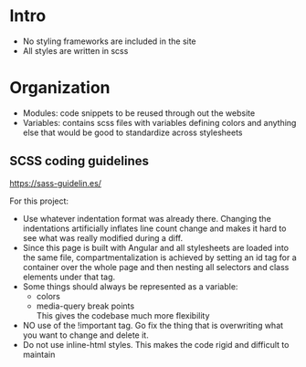# Intro

* No styling frameworks are included in the site
* All styles are written in scss

# Organization

* Modules: code snippets to be reused through out the website
* Variables: contains scss files with variables defining colors and anything else that would be good to standardize across stylesheets


## SCSS coding guidelines

https://sass-guidelin.es/

For this project:
* Use whatever indentation format was already there. Changing the indentations artificially inflates line count change and makes it hard to see what was really modified during a diff.
* Since this page is built with Angular and all stylesheets are loaded into the same file, compartmentalization is achieved by setting an id tag for a container over the whole page and then nesting all selectors and class elements under that tag.
* Some things should always be represented as a variable:
    * colors
    * media-query break points  
 This gives the codebase much more flexibility
* NO use of the !important tag. Go fix the thing that is overwriting what you want to change and delete it.
* Do not use inline-html styles. This makes the code rigid and difficult to maintain
